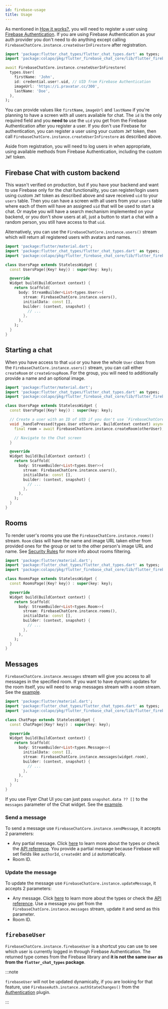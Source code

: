 ```yaml
---
id: firebase-usage
title: Usage
---
```


As mentioned in [How it works?](firebase-overview#how-it-works), you will need to register a user using [Firebase Authentication](https://firebase.google.com/docs/auth). If you are using Firebase Authentication as your auth provider you don't need to do anything except calling `FirebaseChatCore.instance.createUserInFirestore` after registration.

```dart
import 'package:flutter_chat_types/flutter_chat_types.dart' as types;
import 'package:colapo/pkg/flutter_firebase_chat_core/lib/flutter_firebase_chat_core.dart';

await FirebaseChatCore.instance.createUserInFirestore(
  types.User(
    firstName: 'John',
    id: credential.user!.uid, // UID from Firebase Authentication
    imageUrl: 'https://i.pravatar.cc/300',
    lastName: 'Doe',
  ),
);
```

You can provide values like `firstName`, `imageUrl` and `lastName` if you're planning to have a screen with all users available for chat. The `id` is the only required field and you **need to** use the `uid` you get from the Firebase Authentication after you register a user. If you don't use Firebase for authentication, you can register a user using your custom `JWT` token, then call `FirebaseChatCore.instance.createUserInFirestore` as described above.

Aside from registration, you will need to log users in when appropriate, using available methods from Firebase Authentication, including the custom `JWT` token.

## Firebase Chat with custom backend

This wasn't verified on production, but if you have your backend and want to use Firebase only for the chat functionality, you can register/login users using custom `JWT` token as described above and save received `uid` to your `users` table. Then you can have a screen with all users from your `users` table where each of them will have an assigned `uid` that will be used to start a chat. Or maybe you will have a search mechanism implemented on your backend, or you don't show users at all, just a button to start a chat with a random person, you still have access to that `uid`.

Alternatively, you can use the `FirebaseChatCore.instance.users()` stream which will return all registered users with avatars and names.

```dart
import 'package:flutter/material.dart';
import 'package:flutter_chat_types/flutter_chat_types.dart' as types;
import 'package:colapo/pkg/flutter_firebase_chat_core/lib/flutter_firebase_chat_core.dart';

class UsersPage extends StatelessWidget {
  const UsersPage({Key? key}) : super(key: key);

  @override
  Widget build(BuildContext context) {
    return Scaffold(
      body: StreamBuilder<List<types.User>>(
        stream: FirebaseChatCore.instance.users(),
        initialData: const [],
        builder: (context, snapshot) {
          // ...
        },
      ),
    );
  }
}
```

## Starting a chat

When you have access to that `uid` or you have the whole `User` class from the `FirebaseChatCore.instance.users()` stream, you can call either `createRoom` or `createGroupRoom`. For the group, you will need to additionally provide a name and an optional image.

```dart
import 'package:flutter/material.dart';
import 'package:flutter_chat_types/flutter_chat_types.dart' as types;
import 'package:colapo/pkg/flutter_firebase_chat_core/lib/flutter_firebase_chat_core.dart';

class UsersPage extends StatelessWidget {
  const UsersPage({Key? key}) : super(key: key);

  // Create a user with an ID of UID if you don't use `FirebaseChatCore.instance.users()` stream
  void _handlePressed(types.User otherUser, BuildContext context) async {
    final room = await FirebaseChatCore.instance.createRoom(otherUser);

    // Navigate to the Chat screen
  }

  @override
  Widget build(BuildContext context) {
    return Scaffold(
      body: StreamBuilder<List<types.User>>(
        stream: FirebaseChatCore.instance.users(),
        initialData: const [],
        builder: (context, snapshot) {
          // ...
        },
      ),
    );
  }
}
```

## Rooms

To render user's rooms you use the `FirebaseChatCore.instance.rooms()` stream. `Room` class will have the name and image URL taken either from provided ones for the group or set to the other person's image URL and name. See [Security Rules](firebase-rules) for more info about rooms filtering.

```dart
import 'package:flutter/material.dart';
import 'package:flutter_chat_types/flutter_chat_types.dart' as types;
import 'package:colapo/pkg/flutter_firebase_chat_core/lib/flutter_firebase_chat_core.dart';

class RoomsPage extends StatelessWidget {
  const RoomsPage({Key? key}) : super(key: key);

  @override
  Widget build(BuildContext context) {
    return Scaffold(
      body: StreamBuilder<List<types.Room>>(
        stream: FirebaseChatCore.instance.rooms(),
        initialData: const [],
        builder: (context, snapshot) {
          // ...
        },
      ),
    );
  }
}
```

## Messages

`FirebaseChatCore.instance.messages` stream will give you access to all messages in the specified room. If you want to have dynamic updates for the room itself, you will need to wrap messages stream with a room stream. See the [example](https://github.com/flyerhq/flutter_firebase_chat_core/blob/main/example/lib/chat.dart).

```dart
import 'package:flutter/material.dart';
import 'package:flutter_chat_types/flutter_chat_types.dart' as types;
import 'package:colapo/pkg/flutter_firebase_chat_core/lib/flutter_firebase_chat_core.dart';

class ChatPage extends StatelessWidget {
  const ChatPage({Key? key}) : super(key: key);

  @override
  Widget build(BuildContext context) {
    return Scaffold(
      body: StreamBuilder<List<types.Message>>(
        initialData: const [],
        stream: FirebaseChatCore.instance.messages(widget.room),
        builder: (context, snapshot) {
          // ...
        },
      ),
    );
  }
}
```

If you use Flyer Chat UI you can just pass `snapshot.data ?? []` to the `messages` parameter of the Chat widget. See the [example](https://github.com/flyerhq/flutter_firebase_chat_core/blob/main/example/lib/chat.dart).

### Send a message

To send a message use `FirebaseChatCore.instance.sendMessage`, it accepts 2 parameters:

* Any partial message. Click [here](/chat-ui/types) to learn more about the types or check the [API reference](https://pub.dev/documentation/flutter_chat_types/latest/index.html). You provide a partial message because Firebase will set fields like `authorId`, `createdAt` and `id` automatically.
* Room ID.

### Update the message

To update the message use `FirebaseChatCore.instance.updateMessage`, it accepts 2 parameters:

* Any message. Click [here](/chat-ui/types) to learn more about the types or check the [API reference](https://pub.dev/documentation/flutter_chat_types/latest/index.html). Use a message you get from the `FirebaseChatCore.instance.messages` stream, update it and send as this parameter.
* Room ID.

## `firebaseUser`

`FirebaseChatCore.instance.firebaseUser` is a shortcut you can use to see which user is currently logged in through Firebase Authentication. The returned type comes from the Firebase library and **it is not the same `User` as from the `flutter_chat_types` package**.

:::note

`firebaseUser` will not be updated dynamically, if you are looking for that feature, use `FirebaseAuth.instance.authStateChanges()` from the [Authentication](https://firebase.flutter.dev/docs/auth/overview) plugin.

:::
